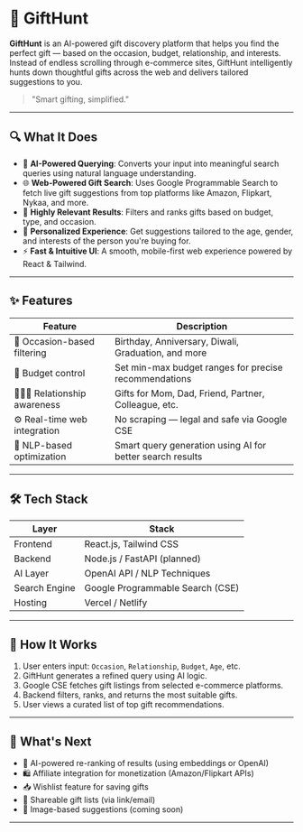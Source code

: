 # 🎁 GiftHunt

**GiftHunt** is an AI-powered gift discovery platform that helps you find the perfect gift — based on the occasion, budget, relationship, and interests. Instead of endless scrolling through e-commerce sites, GiftHunt intelligently hunts down thoughtful gifts across the web and delivers tailored suggestions to you.

> "Smart gifting, simplified."

---

## 🔍 What It Does

- 🧠 **AI-Powered Querying**: Converts your input into meaningful search queries using natural language understanding.
- 🌐 **Web-Powered Gift Search**: Uses Google Programmable Search to fetch live gift suggestions from top platforms like Amazon, Flipkart, Nykaa, and more.
- 🎯 **Highly Relevant Results**: Filters and ranks gifts based on budget, type, and occasion.
- 💝 **Personalized Experience**: Get suggestions tailored to the age, gender, and interests of the person you're buying for.
- ⚡ **Fast & Intuitive UI**: A smooth, mobile-first web experience powered by React & Tailwind.

---

## ✨ Features

| Feature                      | Description                                                   |
|-----------------------------|---------------------------------------------------------------|
| 🎂 Occasion-based filtering   | Birthday, Anniversary, Diwali, Graduation, and more          |
| 💸 Budget control             | Set min-max budget ranges for precise recommendations         |
| 🧑‍🤝‍🧑 Relationship awareness   | Gifts for Mom, Dad, Friend, Partner, Colleague, etc.         |
| ⚙️ Real-time web integration | No scraping — legal and safe via Google CSE                  |
| 🔎 NLP-based optimization     | Smart query generation using AI for better search results     |

---

## 🛠️ Tech Stack

| Layer        | Stack                              |
|--------------|-------------------------------------|
| Frontend     | React.js, Tailwind CSS              |
| Backend      | Node.js / FastAPI (planned)         |
| AI Layer     | OpenAI API / NLP Techniques         |
| Search Engine| Google Programmable Search (CSE)    |
| Hosting      | Vercel / Netlify                    |

---

## 🚧 How It Works

1. User enters input: `Occasion`, `Relationship`, `Budget`, `Age`, etc.
2. GiftHunt generates a refined query using AI logic.
3. Google CSE fetches gift listings from selected e-commerce platforms.
4. Backend filters, ranks, and returns the most suitable gifts.
5. User views a curated list of top gift recommendations.

---

## 🧠 What's Next

- 🤖 AI-powered re-ranking of results (using embeddings or OpenAI)
- 🛍️ Affiliate integration for monetization (Amazon/Flipkart APIs)
- 📥 Wishlist feature for saving gifts
- 📧 Shareable gift lists (via link/email)
- 📸 Image-based suggestions (coming soon)

---
